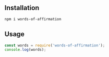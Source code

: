 ## **Installation**

``` bash
npm i words-of-affirmation 
```

## **Usage**

``` js
const words = require('words-of-affirmation');
console.log(words);
```